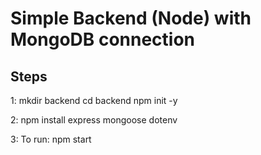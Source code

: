 # Simple Backend (Node) with MongoDB connection

## Steps

1:  mkdir backend
    cd backend
    npm init -y

2: npm install express mongoose dotenv

3: To run: npm start

